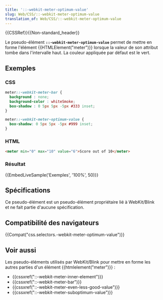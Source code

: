 ```yaml
---
title: '::-webkit-meter-optimum-value'
slug: Web/CSS/::-webkit-meter-optimum-value
translation_of: Web/CSS/::-webkit-meter-optimum-value
---
```


{{CSSRef}}{{Non-standard_header}}

Le pseudo-élément **`::-webkit-meter-optimum-value`** permet de mettre en forme l'élément {{HTMLElement("meter")}} lorsque la valeur de son attribut tombe dans l'intervalle haut. La couleur appliquée par défaut est le vert.

## Exemples

### CSS

```css
meter::-webkit-meter-bar {
  background : none;
  background-color : whiteSmoke;
  box-shadow : 0 5px 5px -5px #333 inset;
}

meter::-webkit-meter-optimum-value {
  box-shadow: 0 5px 5px -5px #999 inset;
}
```

### HTML

```html
<meter min="0" max="10" value="6">Score out of 10</meter>
```

### Résultat

{{EmbedLiveSample('Exemples', '100%', 50)}}

## Spécifications

Ce pseudo-élément est un pseudo-élément propriétaire lié à WebKit/Blink et ne fait partie d'aucune spécification.

## Compatibilité des navigateurs

{{Compat("css.selectors.-webkit-meter-optimum-value")}}

## Voir aussi

Les pseudo-éléments utilisés par WebKit/Blink pour mettre en forme les autres parties d'un élément {{htmlelement("meter")}} :

- {{cssxref("::-webkit-meter-inner-element")}}
- {{cssxref("::-webkit-meter-bar")}}
- {{cssxref("::-webkit-meter-even-less-good-value")}}
- {{cssxref("::-webkit-meter-suboptimum-value")}}
